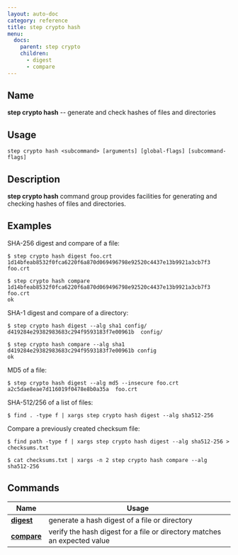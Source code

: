 ```yaml
---
layout: auto-doc
category: reference
title: step crypto hash
menu:
  docs:
    parent: step crypto
    children:
      - digest
      - compare
---
```


## Name
**step crypto hash** -- generate and check hashes of files and directories

## Usage

```raw
step crypto hash <subcommand> [arguments] [global-flags] [subcommand-flags]
```

## Description

**step crypto hash** command group provides facilities for generating and
checking hashes of files and directories.

## Examples

SHA-256 digest and compare of a file:
```shell
$ step crypto hash digest foo.crt
1d14bfeab8532f0fca6220f6a870d069496798e92520c4437e13b9921a3cb7f3  foo.crt

$ step crypto hash compare 1d14bfeab8532f0fca6220f6a870d069496798e92520c4437e13b9921a3cb7f3 foo.crt
ok
```

SHA-1 digest and compare of a directory:
```shell
$ step crypto hash digest --alg sha1 config/
d419284e29382983683c294f9593183f7e00961b  config/

$ step crypto hash compare --alg sha1 d419284e29382983683c294f9593183f7e00961b config
ok
```

MD5 of a file:
```shell
$ step crypto hash digest --alg md5 --insecure foo.crt
a2c5dae8eae7d116019f0478e8b0a35a  foo.crt
```

SHA-512/256 of a list of files:
```shell
$ find . -type f | xargs step crypto hash digest --alg sha512-256
```

Compare a previously created checksum file:
```shell
$ find path -type f | xargs step crypto hash digest --alg sha512-256 > checksums.txt

$ cat checksums.txt | xargs -n 2 step crypto hash compare --alg sha512-256
```

## Commands


| Name | Usage |
|---|---|
| **[digest](digest/)** | generate a hash digest of a file or directory |
| **[compare](compare/)** | verify the hash digest for a file or directory matches an expected value |

